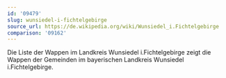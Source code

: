 ```yaml
---
id: '09479'
slug: wunsiedel-i-fichtelgebirge
source_url: https://de.wikipedia.org/wiki/Wunsiedel_i.Fichtelgebirge
comparison: '09162'
---
```


Die Liste der Wappen im Landkreis Wunsiedel i.Fichtelgebirge zeigt die Wappen der Gemeinden im bayerischen Landkreis Wunsiedel i.Fichtelgebirge.
